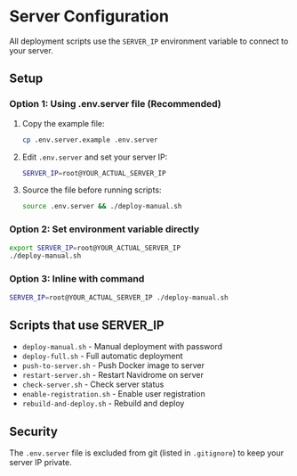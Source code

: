 # Server Configuration

All deployment scripts use the `SERVER_IP` environment variable to connect to your server.

## Setup

### Option 1: Using .env.server file (Recommended)

1. Copy the example file:
   ```bash
   cp .env.server.example .env.server
   ```

2. Edit `.env.server` and set your server IP:
   ```bash
   SERVER_IP=root@YOUR_ACTUAL_SERVER_IP
   ```

3. Source the file before running scripts:
   ```bash
   source .env.server && ./deploy-manual.sh
   ```

### Option 2: Set environment variable directly

```bash
export SERVER_IP=root@YOUR_ACTUAL_SERVER_IP
./deploy-manual.sh
```

### Option 3: Inline with command

```bash
SERVER_IP=root@YOUR_ACTUAL_SERVER_IP ./deploy-manual.sh
```

## Scripts that use SERVER_IP

- `deploy-manual.sh` - Manual deployment with password
- `deploy-full.sh` - Full automatic deployment
- `push-to-server.sh` - Push Docker image to server
- `restart-server.sh` - Restart Navidrome on server
- `check-server.sh` - Check server status
- `enable-registration.sh` - Enable user registration
- `rebuild-and-deploy.sh` - Rebuild and deploy

## Security

The `.env.server` file is excluded from git (listed in `.gitignore`) to keep your server IP private.
